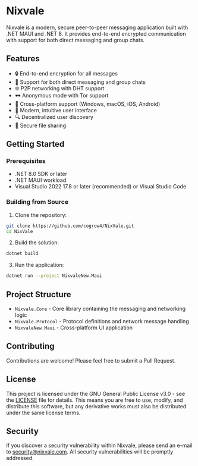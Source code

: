 # Nixvale

Nixvale is a modern, secure peer-to-peer messaging application built with .NET MAUI and .NET 8. It provides end-to-end encrypted communication with support for both direct messaging and group chats.

## Features

- 🔒 End-to-end encryption for all messages
- 👥 Support for both direct messaging and group chats
- 🌐 P2P networking with DHT support
- 🕶️ Anonymous mode with Tor support
- 📱 Cross-platform support (Windows, macOS, iOS, Android)
- 🎨 Modern, intuitive user interface
- 🔍 Decentralized user discovery
- 📂 Secure file sharing

## Getting Started

### Prerequisites

- .NET 8.0 SDK or later
- .NET MAUI workload
- Visual Studio 2022 17.8 or later (recommended) or Visual Studio Code

### Building from Source

1. Clone the repository:
```bash
git clone https://github.com/cogrow4/NixVale.git
cd NixVale
```

2. Build the solution:
```bash
dotnet build
```

3. Run the application:
```bash
dotnet run --project NixvaleNew.Maui
```

## Project Structure

- `Nixvale.Core` - Core library containing the messaging and networking logic
- `Nixvale.Protocol` - Protocol definitions and network message handling
- `NixvaleNew.Maui` - Cross-platform UI application

## Contributing

Contributions are welcome! Please feel free to submit a Pull Request.

## License

This project is licensed under the GNU General Public License v3.0 - see the [LICENSE](LICENSE) file for details. This means you are free to use, modify, and distribute this software, but any derivative works must also be distributed under the same license terms.

## Security

If you discover a security vulnerability within Nixvale, please send an e-mail to security@nixvale.com. All security vulnerabilities will be promptly addressed. 